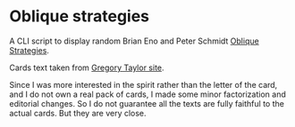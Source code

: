 # Oblique strategies

A CLI script to display random Brian Eno and Peter Schmidt [Oblique Strategies](https://en.wikipedia.org/wiki/Oblique_Strategies).

Cards text taken from [Gregory Taylor site](http://www.rtqe.net/ObliqueStrategies/).

Since I was more interested in the spirit rather than the letter of the card, and I do not own a real pack of cards, I made some minor factorization and editorial changes. So I do not guarantee all the texts are fully faithful to the actual cards. But they are very close.

